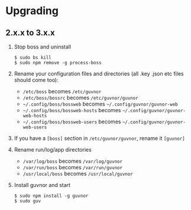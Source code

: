 # Upgrading

## 2.x.x to 3.x.x

 1. Stop boss and uninstall

        $ sudo bs kill
        $ sudo npm remove -g process-boss

 2. Rename your configuration files and directories (all .key .json etc files should come too):
    * `/etc/boss` becomes `/etc/guvnor`
    * `/etc/boss/bossrc` becomes `/etc/guvnor/guvnor`
    * `~/.config/boss/bossweb` becomes `~/.config/guvnor/guvnor-web`
    * `~/.config/boss/bossweb-hosts` becomes `~/.config/guvnor/guvnor-web-hosts`
    * `~/.config/boss/bossweb-users` becomes `~/.config/guvnor/guvnor-web-users`
 3. If you have a `[boss]` section in `/etc/guvnor/guvnor`, rename it `[guvnor]`
 4. Rename run/log/app directories
    * `/var/log/boss` becomes `/var/log/guvnor`
    * `/var/run/boss` becomes `/var/run/guvnor`
    * `/usr/local/boss` becomes `/usr/local/guvnor`
 5. Install guvnor and start

        $ sudo npm install -g guvnor
        $ sudo guv
